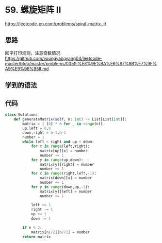 # 59. 螺旋矩阵 II
https://leetcode-cn.com/problems/spiral-matrix-ii/
## 思路
回字打印规则，注意奇数情况
https://github.com/youngyangyang04/leetcode-master/blob/master/problems/0059.%E8%9E%BA%E6%97%8B%E7%9F%A9%E9%98%B5II.md
## 学到的语法

## 代码
```python
class Solution:
    def generateMatrix(self, n: int) -> List[List[int]]:
        matrix = [ [0] * n for _ in range(n)]
        up,left = 0,0
        down,right = n-1,n-1
        number = 1
        while left < right and up < down:
            for x in range(left,right):
                matrix[up][x] = number
                number += 1
            for y in range(up,down):
                matrix[y][right] = number
                number += 1
            for x in range(right,left,-1):
                matrix[down][x] = number
                number += 1
            for y in range(down,up,-1):
                matrix[y][left] = number
                number += 1
            
            left += 1
            right -= 1
            up += 1
            down -= 1
        
        if n % 2:
            matrix[n//2][n//2] = number
        return matrix
```
